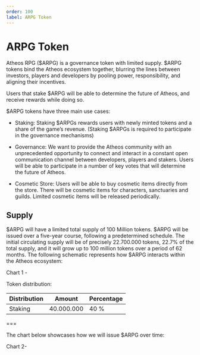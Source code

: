 ```yaml
---
order: 100
label: ARPG Token
---
```

# ARPG Token

Atheos RPG ($ARPG) is a governance token with limited supply.
$ARPG tokens bind the Atheos ecosystem together, blurring the lines between investors, players and developers by pooling power, responsibility, and aligning their incentives. 

Users that stake $ARPG will be able to determine the future of Atheos, and receive rewards while doing so. 

$ARPG tokens have three main use cases: 

 - Staking:  Staking $ARPGs rewards users with newly minted tokens and a share of the game’s revenue. (Staking $ARPGs is required to participate in the governance mechanisms) 

 - Governance: We want to provide the Atheos community with an unprecedented opportunity to connect and interact in a constant open communication channel between developers, players and stakers. Users will be able to participate in a number of key votes that will determine the future of Atheos. 	

 - Cosmetic Store:  Users will be able to buy cosmetic items directly from the store.  There will be cosmetic items for characters, sanctuaries and guilds. Limited cosmetic items will be released periodically.

## Supply
$ARPG will have a limited total supply of 100 Million tokens.  $ARPG will be issued over a five-year course, following a predetermined schedule. The initial circulating supply will be of precisely 22.700.000 tokens, 22.7% of the total supply,  and it will grow up to 100 million tokens over a period of 62 months. The following schematic represents how $ARPG interacts within the Atheos ecosystem:

Chart 1 -


Token distribution:

Distribution | Amount | Percentage
---          | ---    | ---
Staking      | 40.000.000   | 40 %
===

The chart below showcases how we will issue $ARPG over time:

Chart 2- 


